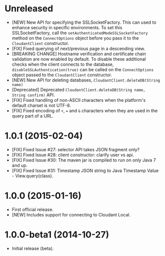 # Unreleased

- [NEW] New API for specifying the SSLSocketFactory. This can used to
  enhance security in specific environments. To set this SSLSocketFactory,
  call the `setAuthenticatedModeSSLSocketFactory` method on the
  `ConnectOptions` object before you pass it to the `CloudantClient`
  constructor.
- [FIX] Fixed querying of next/previous page in a descending view.
- [BREAKING CHANGE] Hostname verification and certificate chain
  validation are now enabled by default. To disable these additional
  checks when the client connects to the database,
  `disableSSLAuthentication(true)` can be called on the `ConnectOptions`
  object passed to the `CloudantClient` constructor.
- [NEW] New API for deleting databases, `CloudantClient.deleteDB(String name)`
- [Deprecated] Deprecated `CloudantClient.deleteDB(String name, String confirm)`
  API.
- [FIX] Fixed handling of non-ASCII characters when the platform's
  default charset is not UTF-8.
- [FIX] Fixed encoding of `+`, `=` and `&` characters when they are used
  in the query part of a URL.

# 1.0.1 (2015-02-04)

- [FIX] Fixed Issue #27: selector API takes JSON fragment only?
- [FIX] Fixed Issue #28: client constructor: clarify user vs api.
- [FIX] Fixed Issue #30: The maven jar is compiled to run on only
  Java 7 and up.
- [FIX] Fixed Issue #31: Timestamp JSON string to Java Timestamp
  Value - View.query(class).

# 1.0.0 (2015-01-16)

- First official release.
- [NEW] Includes support for connecting to Cloudant Local.

# 1.0.0-beta1 (2014-10-27)

- Initial release (beta).
